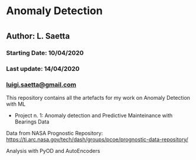 # Anomaly Detection
#
## Author: L. Saetta

### Starting Date:   10/04/2020
### Last update:     14/04/2020
###                  luigi.saetta@gmail.com

This repository contains all the artefacts for my work on Anomaly Detection with ML

* Project n. 1: Anomaly detection and Predictive Mainteinance with Bearings Data

Data from NASA Prognostic Repository: https://ti.arc.nasa.gov/tech/dash/groups/pcoe/prognostic-data-repository/

Analysis with PyOD and AutoEncoders



